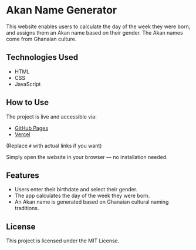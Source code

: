 # Akan Name Generator

This website enables users to calculate the day of the week they were born, and assigns them an Akan name based on their gender. The Akan names come from Ghanaian culture.

## Technologies Used

- HTML  
- CSS  
- JavaScript  

## How to Use

The project is live and accessible via:
- [GitHub Pages](#)  
- [Vercel](#)  

(Replace `#` with actual links if you want)

Simply open the website in your browser — no installation needed.

## Features

- Users enter their birthdate and select their gender.
- The app calculates the day of the week they were born.
- An Akan name is generated based on Ghanaian cultural naming traditions.

## License

This project is licensed under the MIT License.
